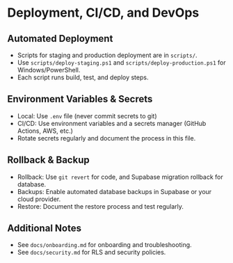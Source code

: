 # Deployment, CI/CD, and DevOps

## Automated Deployment
- Scripts for staging and production deployment are in `scripts/`.
- Use `scripts/deploy-staging.ps1` and `scripts/deploy-production.ps1` for Windows/PowerShell.
- Each script runs build, test, and deploy steps.

## Environment Variables & Secrets
- Local: Use `.env` file (never commit secrets to git)
- CI/CD: Use environment variables and a secrets manager (GitHub Actions, AWS, etc.)
- Rotate secrets regularly and document the process in this file.

## Rollback & Backup
- Rollback: Use `git revert` for code, and Supabase migration rollback for database.
- Backups: Enable automated database backups in Supabase or your cloud provider.
- Restore: Document the restore process and test regularly.

## Additional Notes
- See `docs/onboarding.md` for onboarding and troubleshooting.
- See `docs/security.md` for RLS and security policies.
